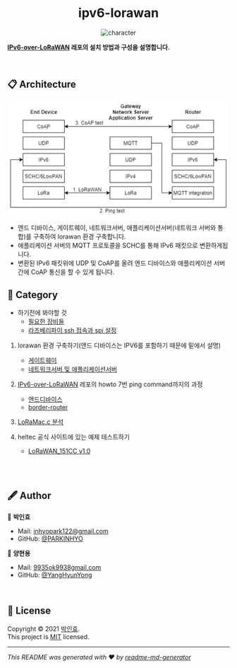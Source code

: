 <h1 align="center">ipv6-lorawan</h1>

<p align="center">
<img alt="character" width="500" src="https://user-images.githubusercontent.com/47745785/114259209-52d3e880-9a07-11eb-8162-40ccd3873887.png" />
</p>

<b>[IPv6-over-LoRaWAN](https://github.com/aenrbes/IPv6-over-LoRaWAN) 레포의 설치 방법과 구성을 설명합니다.</b>

<br>

## 📋 Architecture

<p align="center">
<img alt="character" width="700" src="./assets/images/architecture.png" />
</p>

* 엔드 디바이스, 게이트웨이, 네트워크서버, 애플리케이션서버(네트워크 서버와 통합)를 구축하여 lorawan 환경 구축합니다.
* 애플리케이션 서버의 MQTT 프로토콜을 SCHC를 통해 IPv6 패킷으로 변환하게됩니다.
* 변환된 IPv6 패킷위에 UDP 및 CoAP를 올려 엔드 디바이스와 애플리케이션 서버 간에 CoAP 통신을 할 수 있게 됩니다. 


## 📜 Category

* 하기전에 봐야할 것
  * [필요한 장비들](./docs/prepare.md)
  * [라즈베리파이 ssh 접속과 spi 설정](./docs/raspberry.md)

1. lorawan 환경 구축하기(앤드 디바이스는 IPV6를 포함하기 때문에 밑에서 설명)
   * [게이트웨이](./docs/lorawan_gateway.md)
   * [네트워크서버 및 애플리케이션서버](./docs/lorawan_chirpstack.md)

2. [IPv6-over-LoRaWAN](https://github.com/aenrbes/IPv6-over-LoRaWAN) 레포의 howto 7번 ping command까지의 과정
   * [앤드디바이스](./docs/ipv6_endevice.md)
   * [border-router](./docs/ipv6_borderrouter.md)

3. [LoRaMac.c 분석](./docs/loramac_flowchart.md)
4. heltec 공식 사이트에 있는 예제 테스트하기
   * [LoRaWAN_151CC v1.0](./docs/LoRaWAN_151CC.md)


<br>
<br>

## 🖋 Author

👤 **박인효**

* Mail: [inhyopark122@gmail.com](mailto:inhyopark122@gmail.com)
* GitHub: [@PARKINHYO](https://github.com/PARKINHYO)

👤 **양현용**

* Mail: [9935ok9938gmail.com](mailto:9935ok9938gmail.com)
* GitHub: [@YangHyunYong](https://github.com/YangHyunYong)

<br>

## 📝 License

Copyright © 2021 [박인효](https://github.com/parkinhyo).<br/>
This project is [MIT](https://github.com/LoRa-System/ipv6-lorawan/blob/master/LICENSE) licensed.
***
_This README was generated with ❤️ by [readme-md-generator](https://github.com/kefranabg/readme-md-generator)_
